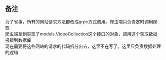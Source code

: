 ## 备注
为了省事，所有的网站请求方法都改成grpc方式调用。爬虫端只负责定时调用爬取  
爬虫端拿到实现了models.VideoCollection这个接口的对象，调用这个获取数据报错到数据库  
现在需要将这些网站的请求的代码拆分出去，这里不在写了。这里只负责数据处理的逻辑
